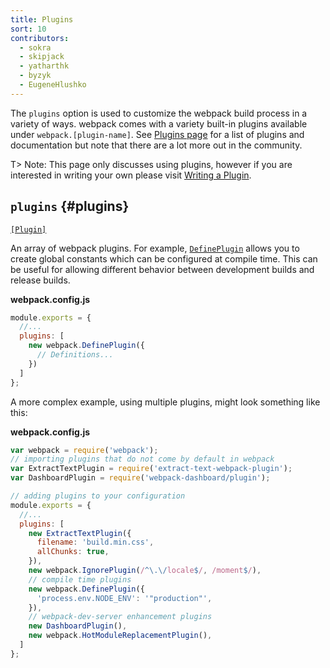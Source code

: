 ```yaml
---
title: Plugins
sort: 10
contributors:
  - sokra
  - skipjack
  - yatharthk
  - byzyk
  - EugeneHlushko
---
```


The `plugins` option is used to customize the webpack build process in a variety of ways. webpack comes with a variety built-in plugins available under `webpack.[plugin-name]`. See [Plugins page](/plugins) for a list of plugins and documentation but note that there are a lot more out in the community.

T> Note: This page only discusses using plugins, however if you are interested in writing your own please visit [Writing a Plugin](/contribute/writing-a-plugin/).


## `plugins` {#plugins}

[`[Plugin]`](/plugins/)

An array of webpack plugins. For example, [`DefinePlugin`](/plugins/define-plugin/) allows you to create global constants which can be configured at compile time. This can be useful for allowing different behavior between development builds and release builds.

__webpack.config.js__

```js
module.exports = {
  //...
  plugins: [
    new webpack.DefinePlugin({
      // Definitions...
    })
  ]
};
```

A more complex example, using multiple plugins, might look something like this:

__webpack.config.js__

```js
var webpack = require('webpack');
// importing plugins that do not come by default in webpack
var ExtractTextPlugin = require('extract-text-webpack-plugin');
var DashboardPlugin = require('webpack-dashboard/plugin');

// adding plugins to your configuration
module.exports = {
  //...
  plugins: [
    new ExtractTextPlugin({
      filename: 'build.min.css',
      allChunks: true,
    }),
    new webpack.IgnorePlugin(/^\.\/locale$/, /moment$/),
    // compile time plugins
    new webpack.DefinePlugin({
      'process.env.NODE_ENV': '"production"',
    }),
    // webpack-dev-server enhancement plugins
    new DashboardPlugin(),
    new webpack.HotModuleReplacementPlugin(),
  ]
};
```
